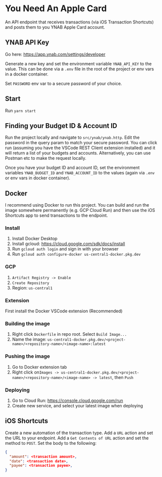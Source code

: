 # You Need An Apple Card

An API endpoint that receives transactions (via iOS Transaction Shortcuts) and
posts them to you YNAB Apple Card account.

## YNAB API Key

Go here: <https://app.ynab.com/settings/developer>

Generate a new key and set the environment variable `YNAB_API_KEY` to the value.
This can be done via a `.env` file in the root of the project or env vars in a
docker container.

Set `PASSWORD` env var to a secure password of your choice.

## Start

Run `yarn start`

## Finding your Budget ID & Account ID

Run the project locally and navigate to `src/ynab/ynab.http`. Edit the password
in the query param to match your secure password. You can click run
(assuming you have the VSCode REST Client extension installed) and it will
return a list of your budgets and accounts.
Alternatively, you can use Postman etc to make the request locally.

Once you have your budget ID and account ID, set the environment variables
`YNAB_BUDGET_ID` and `YNAB_ACCOUNT_ID` to the values (again via `.env` or env
vars in docker container).

## Docker

I recommend using Docker to run this project. You can build and run the image
somewhere permanently (e.g. GCP Cloud Run) and then use the iOS Shortcuts app to
send transactions to the endpoint.

### Install

1. Install Docker Desktop
2. Install gcloud: <https://cloud.google.com/sdk/docs/install>
3. Run `gcloud auth login` and sign in with your browser
4. Run `gcloud auth configure-docker us-central1-docker.pkg.dev`

### GCP

1. `Artifact Registry -> Enable`
2. `Create Repository`
3. Region: `us-central1`

### Extension

First install the Docker VSCode extension (Recommended)

### Building the image

1. Right click `Dockerfile` in repo root. Select `Build Image...`
2. Name the image: `us-central1-docker.pkg.dev/<project-name>/<repository-name>/<image-name>:latest`

### Pushing the image

1. Go to Docker extension tab
2. Right click on`Images -> us-central1-docker.pkg.dev/<project-name>/<repository-name>/<image-name> -> latest`, then `Push`

### Deploying

1. Go to Cloud Run: <https://console.cloud.google.com/run>
2. Create new service, and select your latest image when deploying

## iOS Shortcuts

Create a new automation of the transaction type. Add a `URL` action and set the
URL to your endpoint. Add a `Get Contents of URL` action and set the method to
`POST`. Set the body to the following:

```json
{
  "amount": <transaction amount>,
  "date": <transaction date>,
  "payee": <transaction payee>,
}
```
